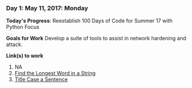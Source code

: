### Day 1: May 11, 2017: Monday

**Today's Progress**: Reestablish 100 Days of Code for Summer 17 with Python Focus

**Goals for Work** Develop a suite of tools to assist in network hardening and attack.


**Link(s) to work**
1. NA
2. [Find the Longest Word in a String](https://www.freecodecamp.com/challenges/find-the-longest-word-in-a-string)
3. [Title Case a Sentence](https://www.freecodecamp.com/challenges/title-case-a-sentence)
